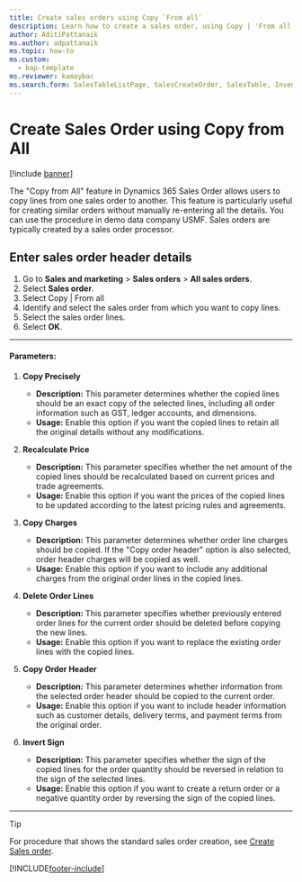 ```yaml
---
title: Create sales orders using Copy `From all` 
description: Learn how to create a sales order, using Copy | 'From all'  and 'From journal'
author: AditiPattanaik
ms.author: adpattanaik
ms.topic: how-to
ms.custom: 
  - bap-template
ms.reviewer: kamaybac
ms.search.form: SalesTableListPage, SalesCreateOrder, SalesTable, InventDimParmFixed, InventProductDimensionLookup, SalesTotals, SalesTableDelete, SalesTableListPagePreviewPage, SalesUpdateRemain
---
```


# Create Sales Order using Copy from All

[!include [banner](../../includes/banner.md)]

The "Copy from All" feature in Dynamics 365 Sales Order allows users to copy lines from one sales order to another. This feature is particularly useful for creating similar orders without manually re-entering all the details. 
You can use the procedure in demo data company USMF. Sales orders are typically created by a sales order processor.

## Enter sales order header details

1. Go to **Sales and marketing** \> **Sales orders** \> **All sales orders**.
2. Select **Sales order**.
3. Select Copy | From all 
4. Identify and select the sales order from which you want to copy lines.
5. Select the sales order lines.
6. Select **OK**.
---

#### **Parameters:**

1. **Copy Precisely**
   - **Description:** This parameter determines whether the copied lines should be an exact copy of the selected lines, including all order information such as GST, ledger accounts, and dimensions.
   - **Usage:** Enable this option if you want the copied lines to retain all the original details without any modifications.

2. **Recalculate Price**
   - **Description:** This parameter specifies whether the net amount of the copied lines should be recalculated based on current prices and trade agreements.
   - **Usage:** Enable this option if you want the prices of the copied lines to be updated according to the latest pricing rules and agreements.

3. **Copy Charges**
   - **Description:** This parameter determines whether order line charges should be copied. If the "Copy order header" option is also selected, order header charges will be copied as well.
   - **Usage:** Enable this option if you want to include any additional charges from the original order lines in the copied lines.

4. **Delete Order Lines**
   - **Description:** This parameter specifies whether previously entered order lines for the current order should be deleted before copying the new lines.
   - **Usage:** Enable this option if you want to replace the existing order lines with the copied lines.

5. **Copy Order Header**
   - **Description:** This parameter determines whether information from the selected order header should be copied to the current order.
   - **Usage:** Enable this option if you want to include header information such as customer details, delivery terms, and payment terms from the original order.

6. **Invert Sign**
   - **Description:** This parameter specifies whether the sign of the copied lines for the order quantity should be reversed in relation to the sign of the selected lines.
   - **Usage:** Enable this option if you want to create a return order or a negative quantity order by reversing the sign of the copied lines.

---



> [!TIP]
> For procedure that shows the standard sales order creation, see [Create Sales order](create-sales-orders.md).

[!INCLUDE[footer-include](../../../includes/footer-banner.md)]
